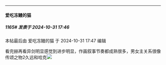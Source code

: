 ﻿
*****

####  爱吃冻鳗的猫  
##### 1165#       发表于 2024-10-31 17:46

 本帖最后由 爱吃冻鳗的猫 于 2024-10-31 17:47 编辑 

看完赫再看异剑明显感觉到进步明显，作画叙事节奏都成熟很多，男女主关系很像传颂之物2久远和哈克<img src="https://static.saraba1st.com/image/smiley/face2017/067.png" referrerpolicy="no-referrer">

